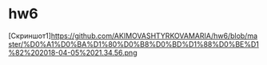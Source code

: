 # hw6
[Скриншот1]https://github.com/AKIMOVASHTYRKOVAMARIA/hw6/blob/master/%D0%A1%D0%BA%D1%80%D0%B8%D0%BD%D1%88%D0%BE%D1%82%202018-04-05%2021.34.56.png
